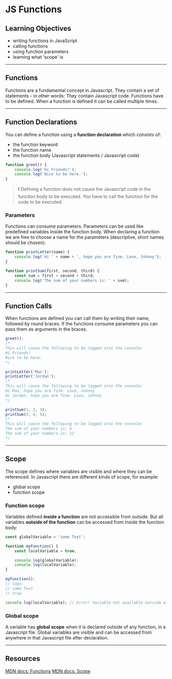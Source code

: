 # JS Functions

## Learning Objectives

- writing functions in JavaScript
- calling functions
- using function parameters
- learning what 'scope' is

---

## Functions

Functions are a fundamental concept in Javascript. They contain a set of statements - in other
words: They contain Javascript code. Functions have to be defined. When a function is defined it can
be called multiple times.

---

## Function Declarations

You can define a function using a **function declaration** which consists of:

- the function keyword
- the function name
- the function body (Javascript statements / Javascript code)

```js
function greet() {
	console.log('Hi Friends!');
	console.log('Nice to be here.');
}
```

> ❗️ Defining a function does not cause the Javascript code in the function body to be executed.
> You have to call the function for the code to be executed.

### Parameters

Functions can consume parameters. Parameters can be used like predefined variables inside the
function body. When declaring a function we are free to choose a name for the parameters
(descriptive, short names should be chosen).

```js
function printLetter(name) {
	console.log('Hi ' + name + ', hope you are fine. Love, Johnny');
}

function printSum(first, second, third) {
	const sum = first + second + third;
	console.log('The sum of your numbers is: ' + sum);
}
```

---

## Function Calls

When functions are defined you can call them by writing their name, followed by round braces. If the
functions consume parameters you can pass them as arguments in the braces.

```js
greet();
/*
This will cause the following to be logged into the console:
Hi Friends!
Nice to be here.
*/

printLetter('Max');
printLetter('Jordan');
/*
This will cause the following to be logged into the console:
Hi Max, hope you are fine. Love, Johnny
Hi Jordan, hope you are fine. Love, Johnny
*/

printSum(1, 2, 3);
printSum(3, 4, 5);
/*
This will cause the following to be logged into the console:
The sum of your numbers is: 6
The sum of your numbers is: 12
*/
```

---

## Scope

The scope defines where variables are visible and where they can be referenced. In Javascript there
are different kinds of scope, for example:

- global scope
- function scope

### Function scope

Variables defined **inside a function** are not accessible from outside. But all variables **outside
of the function** can be accessed from inside the function body:

```js
const globalVariable = 'some Text';

function myFunction() {
	const localVariable = true;

	console.log(globalVariable);
	console.log(localVariable);
}

myFunction();
// logs:
// some Text
// true

console.log(localVariable); // Error! Variable not available outside of function
```

### Global scope

A variable has **global scope** when it is declared outside of any function, in a Javascript file.
Global variables are visible and can be accessed from anywhere in that Javascript file after
declaration.

---

## Resources

[MDN docs: Functions](https://developer.mozilla.org/en-US/docs/Web/JavaScript/Guide/Functions)
[MDN docs: Scope](https://developer.mozilla.org/en-US/docs/Glossary/Scope)
